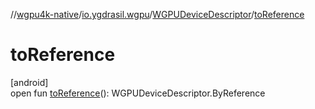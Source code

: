 //[wgpu4k-native](../../../index.md)/[io.ygdrasil.wgpu](../index.md)/[WGPUDeviceDescriptor](index.md)/[toReference](to-reference.md)

# toReference

[android]\
open fun [toReference](to-reference.md)(): WGPUDeviceDescriptor.ByReference